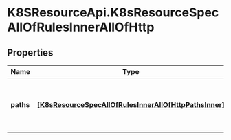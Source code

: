# K8SResourceApi.K8sResourceSpecAllOfRulesInnerAllOfHttp

## Properties

Name | Type | Description | Notes
------------ | ------------- | ------------- | -------------
**paths** | [**[K8sResourceSpecAllOfRulesInnerAllOfHttpPathsInner]**](K8sResourceSpecAllOfRulesInnerAllOfHttpPathsInner.md) | paths is a collection of paths that map requests to backends. | 



